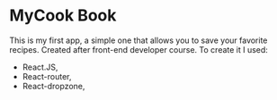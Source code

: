 # MyCook Book
This is my first app, a simple one that allows you to save your favorite recipes. 
Created after front-end developer course. To create it I used:
- React.JS,
- React-router,
- React-dropzone,
